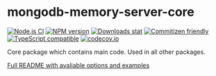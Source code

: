 # mongodb-memory-server-core

[![Node.js CI](https://github.com/nodkz/mongodb-memory-server/workflows/Node.js%20CI/badge.svg)](https://github.com/nodkz/mongodb-memory-server/actions?query=workflow%3A"Node.js+CI")
[![NPM version](https://img.shields.io/npm/v/mongodb-memory-server-core.svg)](https://www.npmjs.com/package/mongodb-memory-server-core)
[![Downloads stat](https://img.shields.io/npm/dt/mongodb-memory-server-core.svg)](http://www.npmtrends.com/mongodb-memory-server-core)
[![Commitizen friendly](https://img.shields.io/badge/commitizen-friendly-brightgreen.svg)](http://commitizen.github.io/cz-cli/)
[![TypeScript compatible](https://img.shields.io/badge/typescript-compatible-brightgreen.svg)](https://www.typescriptlang.org)
[![codecov.io](https://codecov.io/github/nodkz/mongodb-memory-server/coverage.svg?branch=master)](https://codecov.io/github/nodkz/mongodb-memory-server?branch=master)

Core package which contains main code. Used in all other packages.

[Full README with avaliable options and examples](https://github.com/nodkz/mongodb-memory-server)
